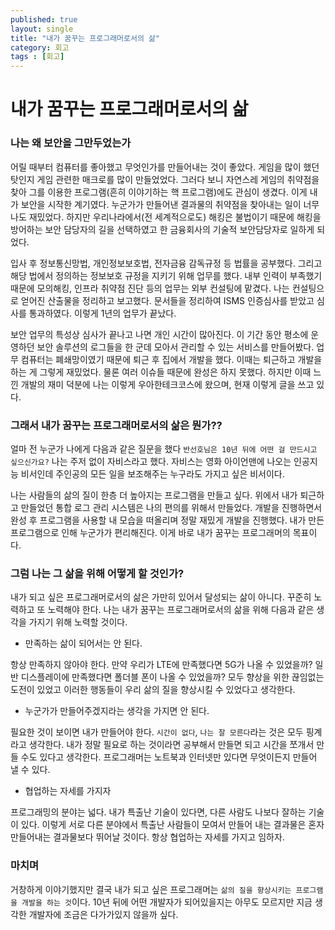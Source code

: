 ```yaml
---
published: true
layout: single
title: "내가 꿈꾸는 프로그래머로서의 삶"
category: 회고
tags : [회고]
---
```


# 내가 꿈꾸는 프로그래머로서의 삶

### 나는 왜 보안을 그만두었는가

어릴 때부터 컴퓨터를 좋아했고 무엇인가를 만들어내는 것이 좋았다. 게임을 많이 했던 탓인지 게임 관련한 매크로를 많이 만들었었다.
그러다 보니 자연스레 게임의 취약점을 찾아 그를 이용한 프로그램(흔히 이야기하는 핵 프로그램)에도 관심이 생겼다. 이게 내가 보안을 시작한 계기였다.
누군가가 만들어낸 결과물의 취약점을 찾아내는 일이 너무나도 재밌었다. 하지만 우리나라에서(전 세계적으로도) 해킹은 불법이기 때문에 해킹을 방어하는 보안 담당자의 길을 선택하였고
한 금융회사의 기술적 보안담당자로 일하게 되었다.

입사 후 정보통신망법, 개인정보보호법, 전자금융 감독규정 등 법률을 공부했다. 그리고 해당 법에서 정의하는 정보보호 규정을 지키기 위해 업무를 했다. 내부 인력이 부족했기 때문에 모의해킹, 인프라 취약점 진단 등의 업무는 외부 컨설팅에 맡겼다. 나는 컨설팅으로 얻어진 산출물을 정리하고 보고했다. 문서들을 정리하여 ISMS 인증심사를 받았고 심사를 통과하였다. 이렇게 1년의 업무가 끝났다.

보안 업무의 특성상 심사가 끝나고 나면 개인 시간이 많아진다. 이 기간 동안 평소에 운영하던 보안 솔루션의 로그들을 한 군데 모아서 관리할 수 있는 서비스를 만들어봤다. 업무 컴퓨터는 폐쇄망이였기 때문에 퇴근 후 집에서 개발을 했다. 이때는 퇴근하고 개발을 하는 게 그렇게 재밌었다. 물론 여러 이슈들 때문에 완성은 하지 못했다. 하지만 이때 느낀 개발의 재미 덕분에 나는 이렇게 우아한테크코스에 왔으며, 현재 이렇게 글을 쓰고 있다.

### 그래서 내가 꿈꾸는 프로그래머로서의 삶은 뭔가??

얼마 전 누군가 나에게 다음과 같은 질문을 했다 `반선호님은 10년 뒤에 어떤 걸 만드시고 싶으신가요?` 나는 주저 없이 자비스라고 했다. 자비스는 영화 아이언맨에 나오는 인공지능 비서인데 주인공의 모든 일을 보조해주는 누구라도 가지고 싶은 비서이다. 

나는 사람들의 삶의 질이 한층 더 높아지는 프로그램을 만들고 싶다. 위에서 내가 퇴근하고 만들었던 통합 로그 관리 시스템은 나의 편의를 위해서 만들었다. 개발을 진행하면서 완성 후 프로그램을 사용할 내 모습을 떠올리며 정말 재밌게 개발을 진행했다. 내가 만든 프로그램으로 인해 누군가가 편리해진다. 이게 바로 내가 꿈꾸는 프로그래머의 목표이다.

### 그럼 나는 그 삶을 위해 어떻게 할 것인가?

내가 되고 싶은 프로그래머로서의 삶은 가만히 있어서 달성되는 삶이 아니다. 꾸준히 노력하고 또 노력해야 한다. 나는 내가 꿈꾸는 프로그래머로서의 삶을 위해 다음과 같은 생각을 가지기 위해 노력할 것이다.

- 만족하는 삶이 되어서는 안 된다.

항상 만족하지 않아야 한다. 만약 우리가 LTE에 만족했다면 5G가 나올 수 있었을까? 일반 디스플레이에 만족했다면 폴더블 폰이 나올 수 있었을까? 모두 향상을 위한 끊임없는 도전이 있었고 이러한 행동들이 우리 삶의 질을 향상시킬 수 있었다고 생각한다.

- 누군가가 만들어주겠지라는 생각을 가지면 안 된다.

필요한 것이 보이면 내가 만들어야 한다. `시간이 없다`, `나는 잘 모른다`라는 것은 모두 핑계라고 생각한다. 내가 정말 필요로 하는 것이라면 공부해서 만들면 되고 시간을 쪼개서 만들 수도 있다고 생각한다. 프로그래머는 노트북과 인터넷만 있다면 무엇이든지 만들어 낼 수 있다.

- 협업하는 자세를 가지자

프로그래밍의 분야는 넓다. 내가 특출난 기술이 있다면, 다른 사람도 나보다 잘하는 기술이 있다. 이렇게 서로 다른 분야에서 특출난 사람들이 모여서 만들어 내는 결과물은 혼자 만들어내는 결과물보다 뛰어날 것이다. 항상 협업하는 자세를 가지고 임하자.

### 마치며

거창하게 이야기했지만 결국 내가 되고 싶은 프로그래머는 `삶의 질을 향상시키는 프로그램을 개발을 하는 것`이다. 10년 뒤에 어떤 개발자가 되어있을지는 아무도 모르지만 지금 생각한 개발자에 조금은 다가가있지 않을까 싶다.